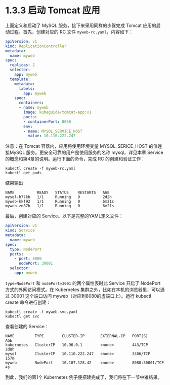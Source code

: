 # 1.3.3 启动 Tomcat 应用

上面定义和启动了 MySQL 服务，接下来采用同样的步骤完成 Tomcat 应用的启动过程。首先，创建对应的 RC 文件 `myweb-rc.yaml`，内容如下：
```YAML
apiVersion: v1
kind: ReplicationController
metadata:
  name: myweb
spec:
  replicas: 2
  selector:
    app: myweb
  template:
    metadata:
      labels:
        app: myweb
    spec:
      containers:
      - name: myweb
        image: kubeguide/tomcat-app:v1
        ports:
        - containerPort: 8080
        env:
        - name: MYSQL_SERVICE_HOST
          value: 10.110.222.247
```


注意：在 Tomcat 容器内，应用将使用环境变量 MYSQL_SERICE_HOST 的值连接MySQL 服务。更安全可靠的用户是使用服务的名称 mysql，详见本章 Service 的概念和第4章的说明。运行下面的命令，完成 RC 的创建和验证工作：
```shell script
kubectl create -f myweb-rc.yaml
kubectl get pods
```

结果输出
```
NAME          READY   STATUS    RESTARTS   AGE
mysql-h77kb   1/1     Running   0          2d2h
myweb-kkf92   1/1     Running   0          6m21s
myweb-zn87b   1/1     Running   0          6m21s
```

最后，创建对应的 Service。以下是完整的YAML定义文件：
```YAML
apiVersion: v1
kind: Service
metadata:
  name: myweb
spec:
  type: NodePort
  ports:
    - port: 8080
      nodePort: 30001
  selector:
    app: myweb
```

`type=NodePort` 和 `nodePort=3001` 的两个属性表时此 Service 开启了 NodePort 方式的外网访问模式。在 Kubernetes 集群之外，比如在本机的浏览器里，可以通过 30001 这个端口访问 myweb（对应到8080的虚端口上）。运行 kubectl create 命令进行创建：
```shell script
kubectl create -f myweb-svc.yaml 
kubectl get svc
```

查看创建的 Service：
```
NAME         TYPE        CLUSTER-IP       EXTERNAL-IP   PORT(S)          AGE
kubernetes   ClusterIP   10.96.0.1        <none>        443/TCP          2d8h
mysql        ClusterIP   10.110.222.247   <none>        3306/TCP         157m
myweb        NodePort    10.107.128.42    <none>        8080:30001/TCP   4s
```

到此，我们的第1个 Kubernetes 例子便搭建完成了，我们将在下一节中难结果。
